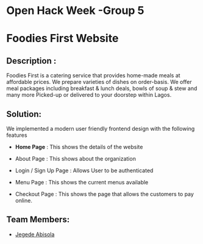 Open Hack Week -Group 5
=========================
Foodies First Website
==========================
## Description : 
  Foodies First is a catering service that provides home-made meals at affordable prices. We prepare varieties of dishes on order-basis. We offer meal packages including breakfast & lunch deals, bowls of soup & stew and many more Picked-up or delivered to your doorstep within Lagos.

## Solution: 
  We  implemented  a modern user friendly frontend design with the following features
  
- **Home Page** : This shows the details of the website

- About Page : This shows about the organization

- Login / Sign Up Page : Allows User to be authenticated 

- Menu Page : This shows the current menus available

- Checkout Page : This shows the page that allows the customers to pay online.

## Team Members:
- [Jegede Abisola](#)







